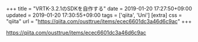 +++
title = "VRTK-3.2.1のSDKを自作する"
date = 2019-01-20 17:27:50+09:00
updated = 2019-01-20 17:30:55+09:00
tags = ['qiita', 'Uni']
[extra]
css = "qiita"
url = "https://qiita.com/ousttrue/items/ecec6601dc3a46d6c9ac"
+++

<https://qiita.com/ousttrue/items/ecec6601dc3a46d6c9ac>

